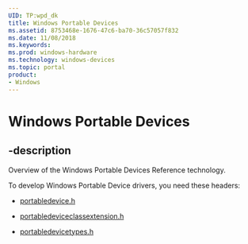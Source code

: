 ```yaml
---
UID: TP:wpd_dk
title: Windows Portable Devices
ms.assetid: 8753468e-1676-47c6-ba70-36c57057f832
ms.date: 11/08/2018
ms.keywords: 
ms.prod: windows-hardware
ms.technology: windows-devices
ms.topic: portal
product:
- Windows
---
```


# Windows Portable Devices

## -description

Overview of the Windows Portable Devices Reference technology.

To develop Windows Portable Device drivers, you need these headers:

* [portabledevice.h](../portabledevice/index.md)

* [portabledeviceclassextension.h](../portabledeviceclassextension/index.md)

* [portabledevicetypes.h](../portabledevicetypes/index.md)
